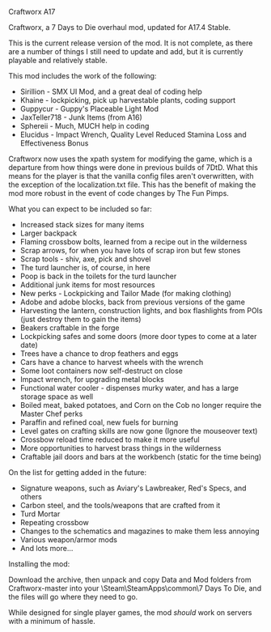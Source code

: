 Craftworx A17

Craftworx, a 7 Days to Die overhaul mod, updated for A17.4 Stable.

This is the current release version of the mod. It is not complete, as there are a number of things I still need to update and add, but it is currently playable and relatively stable. 

This mod includes the work of the following:

- Sirillion - SMX UI Mod, and a great deal of coding help
- Khaine - lockpicking, pick up harvestable plants, coding support
- Guppycur - Guppy's Placeable Light Mod
- JaxTeller718 - Junk Items (from A16)
- Sphereii - Much, MUCH help in coding
- Elucidus - Impact Wrench, Quality Level Reduced Stamina Loss and Effectiveness Bonus

Craftworx now uses the xpath system for modifying the game, which is a departure from how things were done in previous builds of 7DtD. What this means for the player is that the vanilla config files aren't overwritten, with the exception of the localization.txt file. This has the benefit of making the mod more robust in the event of code changes by The Fun Pimps. 

What you can expect to be included so far:
- Increased stack sizes for many items
- Larger backpack
- Flaming crossbow bolts, learned from a recipe out in the wilderness
- Scrap arrows, for when you have lots of scrap iron but few stones
- Scrap tools - shiv, axe, pick and shovel
- The turd launcher is, of course, in here
- Poop is back in the toilets for the turd launcher
- Additional junk items for most resources
- New perks - Lockpicking and Tailor Made (for making clothing)
- Adobe and adobe blocks, back from previous versions of the game
- Harvesting the lantern, construction lights, and box flashlights from POIs (just destroy them to gain the items)
- Beakers craftable in the forge
- Lockpicking safes and some doors (more door types to come at a later date)
- Trees have a chance to drop feathers and eggs
- Cars have a chance to harvest wheels with the wrench
- Some loot containers now self-destruct on close
- Impact wrench, for upgrading metal blocks
- Functional water cooler - dispenses murky water, and has a large storage space as well
- Boiled meat, baked potatoes, and Corn on the Cob no longer require the Master Chef perks
- Paraffin and refined coal, new fuels for burning
- Level gates on crafting skills are now gone (Ignore the mouseover text)
- Crossbow reload time reduced to make it more useful
- More opportunities to harvest brass things in the wilderness
- Craftable jail doors and bars at the workbench (static for the time being)

On the list for getting added in the future:
- Signature weapons, such as Aviary's Lawbreaker, Red's Specs, and others
- Carbon steel, and the tools/weapons that are crafted from it
- Turd Mortar
- Repeating crossbow
- Changes to the schematics and magazines to make them less annoying
- Various weapon/armor mods
- And lots more...

Installing the mod:

Download the archive, then unpack and copy Data and Mod folders from Craftworx-master into your \Steam\SteamApps\common\7 Days To Die\, and the files will go where they need to go.

While designed for single player games, the mod *should* work on servers with a minimum of hassle. 
